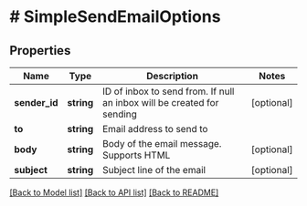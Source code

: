 # # SimpleSendEmailOptions

## Properties

Name | Type | Description | Notes
------------ | ------------- | ------------- | -------------
**sender_id** | **string** | ID of inbox to send from. If null an inbox will be created for sending | [optional] 
**to** | **string** | Email address to send to | 
**body** | **string** | Body of the email message. Supports HTML | [optional] 
**subject** | **string** | Subject line of the email | [optional] 

[[Back to Model list]](../../README#documentation-for-models) [[Back to API list]](../../README#documentation-for-api-endpoints) [[Back to README]](../../README)


